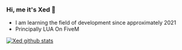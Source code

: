 ### Hi, me it's Xed 👋

- I am learning the field of development since approximately 2021
- Principally LUA On FiveM

[![Xed github stats](https://github-readme-stats.vercel.app/api?username=Xed974)](https://github.com/anuraghazra/github-readme-stats)
